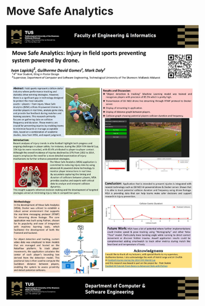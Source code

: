 # Move Safe Analytics
![image](https://raw.githubusercontent.com/IvanLapickij/MoveSafe_Analytics/refs/heads/main/images/Poster.jpg.jpg)
